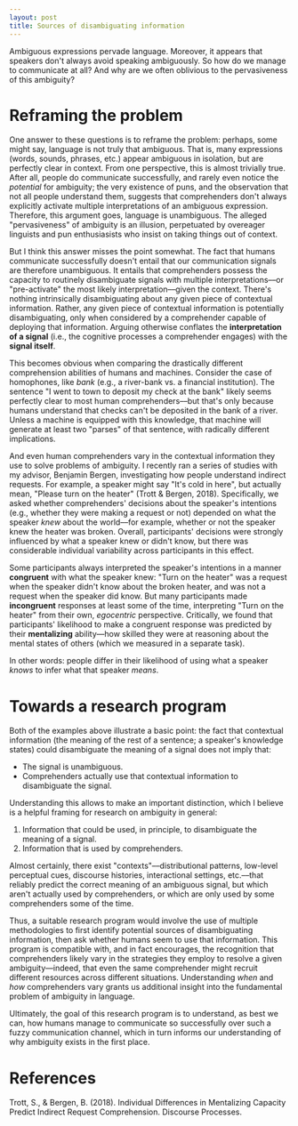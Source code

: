```yaml
---
layout: post
title: Sources of disambiguating information
---
```


Ambiguous expressions pervade language. Moreover, it appears that speakers don't always avoid speaking ambiguously. So how do we manage to communicate at all? And why are we often oblivious to the pervasiveness of this ambiguity?

# Reframing the problem

One answer to these questions is to reframe the problem: perhaps, some might say, language is not truly that ambiguous. That is, many expressions (words, sounds, phrases, etc.) appear ambiguous in isolation, but are perfectly clear in context. From one perspective, this is almost trivially true. After all, people do communicate successfully, and rarely even notice the *potential* for ambiguity; the very existence of puns, and the observation that not all people understand them, suggests that comprehenders don't always explicitly activate multiple interpretations of an ambiguous expression. Therefore, this argument goes, language is unambiguous. The alleged "pervasiveness" of ambiguity is an illusion, perpetuated by overeager linguists and pun enthusiasists who insist on taking things out of context.

But I think this answer misses the point somewhat. The fact that humans communicate successfully doesn't entail that our communication signals are therefore unambiguous. It entails that comprehenders possess the capacity to routinely disambiguate signals with multiple interpretations––or "pre-activate" the most likely interpretation––given the context. There's nothing intrinsically disambiguating about any given piece of contextual information. Rather, any given piece of contextual information is potentially disambiguating, only when considered by a comprehender capable of deploying that information. Arguing otherwise conflates the **interpretation of a signal** (i.e., the cognitive processes a comprehender engages) with the **signal itself**.

This becomes obvious when comparing the drastically different comprehension abilities of humans and machines. Consider the case of homophones, like *bank* (e.g., a river-bank vs. a financial institution). The sentence "I went to town to deposit my check at the bank" likely seems perfectly clear to most human comprehenders––but that's only because humans understand that checks can't be deposited in the bank of a river. Unless a machine is equipped with this knowledge, that machine will generate at least two "parses" of that sentence, with radically different implications.

And even human comprehenders vary in the contextual information they use to solve problems of ambiguity. I recently ran a series of studies with my advisor, Benjamin Bergen, investigating how people understand indirect requests. For example, a speaker might say "It's cold in here", but actually mean, "Please turn on the heater" (Trott & Bergen, 2018). Specifically, we asked whether comprehenders' decisions about the speaker's intentions (e.g., whether they were making a request or not) depended on what the speaker *knew* about the world––for example, whether or not the speaker knew the heater was broken. Overall, participants' decisions were strongly influenced by what a speaker knew or didn't know, but there was considerable individual variability across participants in this effect.

Some participants always interpreted the speaker's intentions in a manner **congruent** with what the speaker knew: "Turn on the heater" was a request when the speaker didn't know about the broken heater, and was not a request when the speaker did know. But many participants made **incongruent** responses at least some of the time, interpreting "Turn on the heater" from their own, *egocentric* perspective. Critically, we found that participants' likelihood to make a congruent response was predicted by their **mentalizing** ability––how skilled they were at reasoning about the mental states of others (which we measured in a separate task). 

In other words: people differ in their likelihood of using what a speaker *knows* to infer what that speaker *means*. 

# Towards a research program

Both of the examples above illustrate a basic point: the fact that contextual information (the meaning of the rest of a sentence; a speaker's knowledge states) could disambiguate the meaning of a signal does not imply that:

* The signal is unambiguous.  
* Comprehenders actually use that contextual information to disambiguate the signal.  

Understanding this allows to make an important distinction, which I believe is a helpful framing for research on ambiguity in general: 

1) Information that could be used, in principle, to disambiguate the meaning of a signal. 
2) Information that is used by comprehenders. 

Almost certainly, there exist "contexts"––distributional patterns, low-level perceptual cues, discourse histories, interactional settings, etc.––that reliably predict the correct meaning of an ambiguous signal, but which aren't actually used by comprehenders, or which are only used by some comprehenders some of the time.

Thus, a suitable research program would involve the use of multiple methodologies to first identify potential sources of disambiguating information, then ask whether humans seem to use that information. This program is compatible with, and in fact encourages, the recognition that comprehenders likely vary in the strategies they employ to resolve a given ambiguity––indeed, that even the same comprehender might recruit different resources across different situations. Understanding *when* and *how* comprehenders vary grants us additional insight into the fundamental problem of ambiguity in language.

Ultimately, the goal of this research program is to understand, as best we can, how humans manage to communicate so successfully over such a fuzzy communication channel, which in turn informs our understanding of why ambiguity exists in the first place.

# References

Trott, S., & Bergen, B. (2018). Individual Differences in Mentalizing Capacity Predict Indirect Request Comprehension. Discourse Processes.